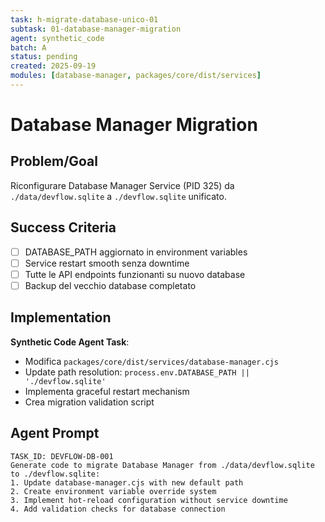 ```yaml
---
task: h-migrate-database-unico-01
subtask: 01-database-manager-migration
agent: synthetic_code
batch: A
status: pending
created: 2025-09-19
modules: [database-manager, packages/core/dist/services]
---
```


# Database Manager Migration

## Problem/Goal
Riconfigurare Database Manager Service (PID 325) da `./data/devflow.sqlite` a `./devflow.sqlite` unificato.

## Success Criteria
- [ ] DATABASE_PATH aggiornato in environment variables
- [ ] Service restart smooth senza downtime
- [ ] Tutte le API endpoints funzionanti su nuovo database
- [ ] Backup del vecchio database completato

## Implementation
**Synthetic Code Agent Task**:
- Modifica `packages/core/dist/services/database-manager.cjs`
- Update path resolution: `process.env.DATABASE_PATH || './devflow.sqlite'`
- Implementa graceful restart mechanism
- Crea migration validation script

## Agent Prompt
```
TASK_ID: DEVFLOW-DB-001
Generate code to migrate Database Manager from ./data/devflow.sqlite to ./devflow.sqlite:
1. Update database-manager.cjs with new default path
2. Create environment variable override system
3. Implement hot-reload configuration without service downtime
4. Add validation checks for database connection
```